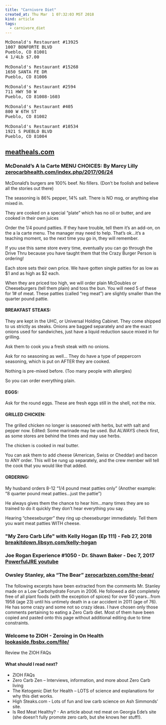 ```yaml
---
title: "Carnivore Diet"
created_at: Thu Mar  1 07:32:03 MST 2018
kind: article
tags:
  - carnivore_diet
---
```


<pre>
McDonald's Restaurant #13925
1007 BONFORTE BLVD
Pueblo, CO 81001
4 1/4Lb $7.00

McDonald's Restaurant #15268
1650 SANTA FE DR
Pueblo, CO 81006

McDonald's Restaurant #2594
711 HWY 50 W
Pueblo, CO 81008-1603

McDonald's Restaurant #405
800 W 6TH ST
Pueblo, CO 81002

McDonald's Restaurant #10534
1921 S PUEBLO BLVD
Pueblo, CO 81004
</pre>

<h2>
  <a href="http://meatheals.com/" target="_blank">meatheals.com</a>
</h2>

<h3>
  McDonald’s A la Carte MENU CHOICES: By Marcy Lilly
  <a href="http://www.zerocarbhealth.com/index.php/2017/06/24/zero-carb-ordering-from-mcdonalds/" target="_blank">zerocarbhealth.com/index.php/2017/06/24</a>
</h3>

McDonald’s burgers are 100% beef.  No fillers. (Don’t be foolish and believe all the stories out there)

The seasoning is 86% pepper, 14% salt.  There is NO msg, or anything else mixed in.

They are cooked on a special “plate” which has no oil or butter, and are cooked in their own juices

Order the 1/4 pound patties. If they have trouble, tell them it’s an add-on, on the a la carte menu. The manager may need to help. That’s ok…it’s a teaching moment, so the next time you go in, they will remember.

If you use this same store every time, eventually you can go through the Drive Thru because you have taught them that the Crazy Burger Person is ordering!

Each store sets their own price. We have gotten single patties for as low as $1 and as high as $2 each.

When they are priced too high, we will order plain McDoubles or Cheeseburgers (tell them plain) and toss the bun. You will need 5 of these for 1# of meat. These patties (called “reg meat”) are slightly smaller than the quarter pound pattie.

<h4>BREAKFAST STEAKS:</h4>

They are kept in the UHC, or Universal Holding Cabinet. They come shipped to us strictly as steaks.
Onions are bagged separately and are the exact onions used for sandwiches, just have a liquid reduction sauce mixed in for grilling.

Ask them to cook you a fresh steak with no onions.

Ask for no seasoning as well… They do have a type of peppercorn seasoning, which is put on AFTER they are cooked.

Nothing is pre-mixed before. (Too many people with allergies)

So you can order everything plain.

<h4>EGGS:</h4>

Ask for the round eggs. These are fresh eggs still in the shell, not the mix.

<h4>GRILLED CHICKEN:</h4>

The grilled chicken no longer is seasoned with herbs, but with salt and
pepper now.  Edited: Some marinade may be used.  But ALWAYS check first,
as some stores are behind the times and may use herbs.

The chicken is cooked in real butter.

You can ask them to add cheese (American, Swiss or Cheddar) and bacon
to ANY order. This will be rung up separately, and the crew member will
tell the cook that you would like that added.



<h4>ORDERING:</h4>

My husband orders 8-12 “1/4 pound meat patties only” (Another example:
“8 quarter pound meat patties…just the pattie”)

He always gives them the chance to hear him…many times they are so
trained to do it quickly they don’t hear everything you say.

Hearing “cheeseburger” they ring up cheeseburger immediately.
Tell them you want meat patties WITH cheese.

<h3>
  "My Zero Carb Life" with Kelly Hogan (Ep 111) - Feb 27, 2018
  <a href="http://breakitdown.libsyn.com/kelly-hogan" target="_blank">breakitdown.libsyn.com/kelly-hogan</a>
</h3>

<h3>
  Joe Rogan Experience #1050 - Dr. Shawn Baker - Dec 7, 2017
  <a href="https://www.youtube.com/watch?v=Yj_Bc9hdHa0&t=3823s" target="_blank">PowerfulJRE youtube</a>
<h3>

<h3>
  Owsley Stanley, aka “The Bear”
  <a href="https://zerocarbzen.com/the-bear/" target="_blank">zerocarbzen.com/the-bear/</a>
</h3>

The following excerpts have been extracted from the comments Mr. Stanley
made on a Low Carbohydrate Forum in 2006. He followed a diet completely
free of all plant foods (with the exception of spices) for over 50
years…from 1958 (age 23) until his untimely death in a car accident in
2011 (age of 76). He has some crazy and some not so crazy ideas. I have
chosen only those comments pertaining to eating a Zero Carb diet. Most
of them have been copied and pasted onto this page without additional
editing due to time constraints.

<h3>
  Welcome to ZIOH - Zeroing in On Health
  <a href="https://lookaside.fbsbx.com/file/Welcome%20to%20ZIOH!.pdf?token=AWxVJu5R2C7cV7KTkZZRJTuK7-KlSAY0O24S-FupDlHBPk3AFic_9W5X7aQj-Wk81Xy3DgnbPWiBoAKe4YiIT9ew3s4GbqOZj5_bKBmgQ-yrtELQWYI8WZZh2BbyE5Mgt24Hmd8raVhFZ6MFAfAnWrmeQb0wEdzB9PUoeKjF-gXpAw" target="_blank">lookaside.fbsbx.com/file/</a>
</h3>

Review the ZIOH FAQs

<h4>What should I read next?</h4>

<ul>
  <li>ZIOH FAQs</li>
  <li>Zero Carb Zen – Interviews, information, and more about Zero Carb living</li>
  <li>The Ketogenic Diet for Health – LOTS of science and explanations for why this diet works.</li>
  <li>High Steaks.com - Lots of fun and low carb science on Ash Simmonds’ site.</li>
  <li>Is Red Meat Healthy? - An article about red meat on Georgia Ede’s site (she doesn’t fully promote zero carb, but she knows her stuff!).</li>
</ul>

<!--
html boilerplate
<a href="" target="_blank"></a>
<a name=""></a>
<img src="" width="400px">
<ul>
  <li></li>
</ul>
<pre>
</pre>
<p style="margin-bottom: 2em;"></p>
<hr style="border: 0; height: 3px; background: #333; background-image: linear-gradient(to right, #ccc, #333, #ccc);">
<pre><code>
</code></pre>
<math xmlns='http://www.w3.org/1998/Math/MathML' display='block'>
</math>
-->

